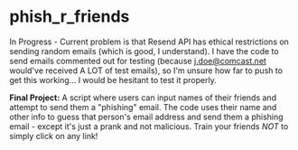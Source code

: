 # phish_r_friends

In Progress - Current problem is that Resend API has ethical restrictions on sending random emails (which is good, I understand). I have the code to send emails commented out for testing (because j.doe@comcast.net would've received A LOT of test emails), so I'm unsure how far to push to get this working... I would be hesitant to test it properly.

**Final Project:** A script where users can input names of their friends and attempt to send them a "phishing" email. The code uses their name and other info to guess that person's email address and send them a phishing email - except it's just a prank and not malicious. Train your friends *NOT* to simply click on any link!
